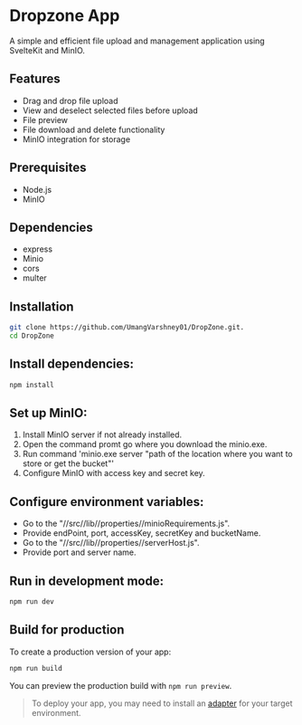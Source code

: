 # Dropzone App


A simple and efficient file upload and management application using SvelteKit and MinIO.

## Features

- Drag and drop file upload
- View and deselect selected files before upload
- File preview
- File download and delete functionality
- MinIO integration for storage


## Prerequisites


- Node.js
- MinIO


## Dependencies

- express
- Minio
- cors
- multer

## Installation
 ```bash
git clone https://github.com/UmangVarshney01/DropZone.git.
cd DropZone
```


## Install dependencies:

```bash
npm install
```

## Set up MinIO:

1. Install MinIO server if not already installed.
2. Open the command promt go where you download the minio.exe. 
3. Run command 'minio.exe server "path of the location where you want to store or get the bucket"'
4. Configure MinIO with access key and secret key.


## Configure environment variables:

- Go to the "//src//lib//properties//minioRequirements.js".
- Provide endPoint, port, accessKey, secretKey and bucketName.
- Go to the "//src//lib//properties//serverHost.js".
- Provide port and server name. 

## Run in development mode:
```bash
npm run dev
```
## Build for production

To create a production version of your app:

```bash
npm run build
```

You can preview the production build with `npm run preview`.

> To deploy your app, you may need to install an [adapter](https://kit.svelte.dev/docs/adapters) for your target environment.
